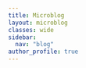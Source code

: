```yaml
---
title: Microblog
layout: microblog
classes: wide
sidebar:
  nav: "blog"
author_profile: true
---
```


<div id="list-container">
    <ul id="infinite-list">
        <!-- Las publicaciones se agregarán aquí mediante JavaScript -->
    </ul>
</div>


  <script>
// Variable para rastrear el índice del último post cargado
let lastLoadedIndex = 0;
// Almacena los IDs de los posts ya cargados
let loadedPostIds = [];

// Función para cargar los siguientes 10 posts
function loadNextPosts() {
    const list = document.getElementById('infinite-list');

    // Simulando carga de datos
    setTimeout(() => {
        // Obtener los siguientes 10 posts
        const batchSize = 10;
        let loadedPosts = 0;

        {% assign sorted_posts = site.microblog | sort: 'date' | reverse %}
        {% for post in sorted_posts %}
            // Omitir este post si ya ha sido cargado
            if (!loadedPostIds.includes('{{ post.id }}')) {
                let listItem = document.createElement('li');
                listItem.innerHTML = `
                    <div class="tweet">
                        <div class="author-image">
                            <img src="{{ post.photo }}" alt="Avatar">
                        </div>
                        <div class="tweet-content">
                            <div class="author">{{ post.author }}</div>
                            <div class="content"><strong>{{post.title}}</strong> {{ post.content }}</div>
                            <div class="date">{{ post.date | date: "%d-%m-%Y" }}</div>
                        </div>
                    </div>`;
                list.appendChild(listItem);
                loadedPostIds.push('{{ post.id }}');
                loadedPosts++;
                lastLoadedIndex++;
            }
            if (loadedPosts >= batchSize) {
                return; // Salir de la función una vez que se hayan cargado los siguientes 10 posts
            }
        {% endfor %}
    }, 500); // Simulación de tiempo de carga
}

// Listener para detectar el scroll
window.addEventListener('scroll', () => {
    const { scrollTop, scrollHeight, clientHeight } = document.documentElement;
    if (scrollTop + clientHeight >= scrollHeight - 5) {
        // Cargar los siguientes 10 posts cuando se alcance el final de la página
        loadNextPosts();
    }
});

// Cargar los primeros 10 posts al cargar
loadNextPosts();

</script>

